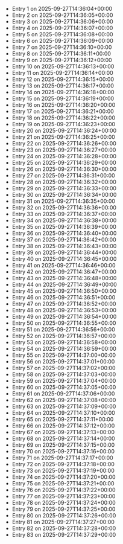 - Entry 1 on 2025-09-27T14:36:04+00:00
- Entry 2 on 2025-09-27T14:36:05+00:00
- Entry 3 on 2025-09-27T14:36:06+00:00
- Entry 4 on 2025-09-27T14:36:07+00:00
- Entry 5 on 2025-09-27T14:36:08+00:00
- Entry 6 on 2025-09-27T14:36:09+00:00
- Entry 7 on 2025-09-27T14:36:10+00:00
- Entry 8 on 2025-09-27T14:36:11+00:00
- Entry 9 on 2025-09-27T14:36:12+00:00
- Entry 10 on 2025-09-27T14:36:13+00:00
- Entry 11 on 2025-09-27T14:36:14+00:00
- Entry 12 on 2025-09-27T14:36:15+00:00
- Entry 13 on 2025-09-27T14:36:17+00:00
- Entry 14 on 2025-09-27T14:36:18+00:00
- Entry 15 on 2025-09-27T14:36:19+00:00
- Entry 16 on 2025-09-27T14:36:20+00:00
- Entry 17 on 2025-09-27T14:36:21+00:00
- Entry 18 on 2025-09-27T14:36:22+00:00
- Entry 19 on 2025-09-27T14:36:23+00:00
- Entry 20 on 2025-09-27T14:36:24+00:00
- Entry 21 on 2025-09-27T14:36:25+00:00
- Entry 22 on 2025-09-27T14:36:26+00:00
- Entry 23 on 2025-09-27T14:36:27+00:00
- Entry 24 on 2025-09-27T14:36:28+00:00
- Entry 25 on 2025-09-27T14:36:29+00:00
- Entry 26 on 2025-09-27T14:36:30+00:00
- Entry 27 on 2025-09-27T14:36:31+00:00
- Entry 28 on 2025-09-27T14:36:32+00:00
- Entry 29 on 2025-09-27T14:36:33+00:00
- Entry 30 on 2025-09-27T14:36:34+00:00
- Entry 31 on 2025-09-27T14:36:35+00:00
- Entry 32 on 2025-09-27T14:36:36+00:00
- Entry 33 on 2025-09-27T14:36:37+00:00
- Entry 34 on 2025-09-27T14:36:38+00:00
- Entry 35 on 2025-09-27T14:36:39+00:00
- Entry 36 on 2025-09-27T14:36:40+00:00
- Entry 37 on 2025-09-27T14:36:42+00:00
- Entry 38 on 2025-09-27T14:36:43+00:00
- Entry 39 on 2025-09-27T14:36:44+00:00
- Entry 40 on 2025-09-27T14:36:45+00:00
- Entry 41 on 2025-09-27T14:36:46+00:00
- Entry 42 on 2025-09-27T14:36:47+00:00
- Entry 43 on 2025-09-27T14:36:48+00:00
- Entry 44 on 2025-09-27T14:36:49+00:00
- Entry 45 on 2025-09-27T14:36:50+00:00
- Entry 46 on 2025-09-27T14:36:51+00:00
- Entry 47 on 2025-09-27T14:36:52+00:00
- Entry 48 on 2025-09-27T14:36:53+00:00
- Entry 49 on 2025-09-27T14:36:54+00:00
- Entry 50 on 2025-09-27T14:36:55+00:00
- Entry 51 on 2025-09-27T14:36:56+00:00
- Entry 52 on 2025-09-27T14:36:57+00:00
- Entry 53 on 2025-09-27T14:36:58+00:00
- Entry 54 on 2025-09-27T14:36:59+00:00
- Entry 55 on 2025-09-27T14:37:00+00:00
- Entry 56 on 2025-09-27T14:37:01+00:00
- Entry 57 on 2025-09-27T14:37:02+00:00
- Entry 58 on 2025-09-27T14:37:03+00:00
- Entry 59 on 2025-09-27T14:37:04+00:00
- Entry 60 on 2025-09-27T14:37:05+00:00
- Entry 61 on 2025-09-27T14:37:06+00:00
- Entry 62 on 2025-09-27T14:37:08+00:00
- Entry 63 on 2025-09-27T14:37:09+00:00
- Entry 64 on 2025-09-27T14:37:10+00:00
- Entry 65 on 2025-09-27T14:37:11+00:00
- Entry 66 on 2025-09-27T14:37:12+00:00
- Entry 67 on 2025-09-27T14:37:13+00:00
- Entry 68 on 2025-09-27T14:37:14+00:00
- Entry 69 on 2025-09-27T14:37:15+00:00
- Entry 70 on 2025-09-27T14:37:16+00:00
- Entry 71 on 2025-09-27T14:37:17+00:00
- Entry 72 on 2025-09-27T14:37:18+00:00
- Entry 73 on 2025-09-27T14:37:19+00:00
- Entry 74 on 2025-09-27T14:37:20+00:00
- Entry 75 on 2025-09-27T14:37:21+00:00
- Entry 76 on 2025-09-27T14:37:22+00:00
- Entry 77 on 2025-09-27T14:37:23+00:00
- Entry 78 on 2025-09-27T14:37:24+00:00
- Entry 79 on 2025-09-27T14:37:25+00:00
- Entry 80 on 2025-09-27T14:37:26+00:00
- Entry 81 on 2025-09-27T14:37:27+00:00
- Entry 82 on 2025-09-27T14:37:28+00:00
- Entry 83 on 2025-09-27T14:37:29+00:00
